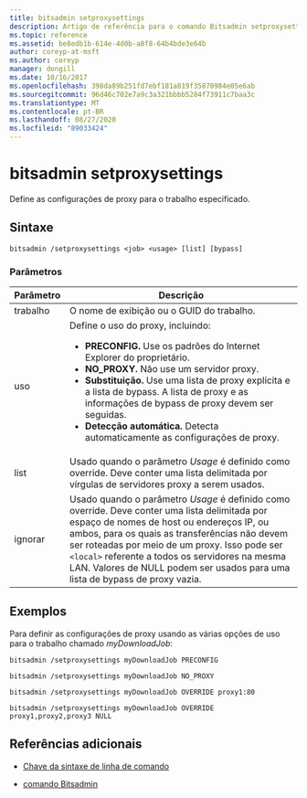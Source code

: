 ```yaml
---
title: bitsadmin setproxysettings
description: Artigo de referência para o comando Bitsadmin setproxysettings, que define as configurações de proxy para o trabalho especificado.
ms.topic: reference
ms.assetid: be8edb1b-614e-4d0b-a8f8-64b4bde3e64b
author: coreyp-at-msft
ms.author: coreyp
manager: dongill
ms.date: 10/16/2017
ms.openlocfilehash: 398da89b251fd7ebf181a819f35870984e05e6ab
ms.sourcegitcommit: 96d46c702e7a9c3a321bbbb5284f73911c7baa3c
ms.translationtype: MT
ms.contentlocale: pt-BR
ms.lasthandoff: 08/27/2020
ms.locfileid: "89033424"
---
```

# <a name="bitsadmin-setproxysettings"></a>bitsadmin setproxysettings

Define as configurações de proxy para o trabalho especificado.

## <a name="syntax"></a>Sintaxe

```
bitsadmin /setproxysettings <job> <usage> [list] [bypass]
```

### <a name="parameters"></a>Parâmetros

| Parâmetro | Descrição |
| --------- | ----------- |
| trabalho | O nome de exibição ou o GUID do trabalho. |
| uso | Define o uso do proxy, incluindo:<ul><li>**PRECONFIG.** Use os padrões do Internet Explorer do proprietário.</li><li>**NO_PROXY.** Não use um servidor proxy.</li><li>**Substituição.** Use uma lista de proxy explícita e a lista de bypass. A lista de proxy e as informações de bypass de proxy devem ser seguidas.</li><li>**Detecção automática.** Detecta automaticamente as configurações de proxy.</li></ul> |
| list | Usado quando o parâmetro *Usage* é definido como override. Deve conter uma lista delimitada por vírgulas de servidores proxy a serem usados. |
| ignorar | Usado quando o parâmetro *Usage* é definido como override. Deve conter uma lista delimitada por espaço de nomes de host ou endereços IP, ou ambos, para os quais as transferências não devem ser roteadas por meio de um proxy. Isso pode ser `<local>` referente a todos os servidores na mesma LAN. Valores de NULL podem ser usados para uma lista de bypass de proxy vazia. |

## <a name="examples"></a>Exemplos

Para definir as configurações de proxy usando as várias opções de uso para o trabalho chamado *myDownloadJob*:

```
bitsadmin /setproxysettings myDownloadJob PRECONFIG
```

```
bitsadmin /setproxysettings myDownloadJob NO_PROXY
```
```
bitsadmin /setproxysettings myDownloadJob OVERRIDE proxy1:80
```

```
bitsadmin /setproxysettings myDownloadJob OVERRIDE proxy1,proxy2,proxy3 NULL
```

## <a name="additional-references"></a>Referências adicionais

- [Chave da sintaxe de linha de comando](command-line-syntax-key.md)

- [comando Bitsadmin](bitsadmin.md)
